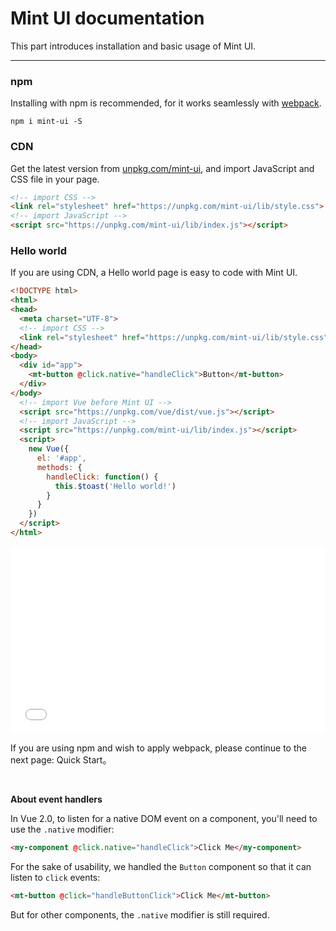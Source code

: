 # Mint UI documentation

This part introduces installation and basic usage of Mint UI.

-------------
### npm
Installing with npm is recommended, for it works seamlessly with [webpack](https://webpack.js.org/).

```shell
npm i mint-ui -S
```

### CDN
Get the latest version from [unpkg.com/mint-ui](https://unpkg.com/mint-ui/), and import JavaScript and CSS file in your page.

```html
<!-- import CSS -->
<link rel="stylesheet" href="https://unpkg.com/mint-ui/lib/style.css">
<!-- import JavaScript -->
<script src="https://unpkg.com/mint-ui/lib/index.js"></script>
```


### Hello world
If you are using CDN, a Hello world page is easy to code with Mint UI.

```html
<!DOCTYPE html>
<html>
<head>
  <meta charset="UTF-8">
  <!-- import CSS -->
  <link rel="stylesheet" href="https://unpkg.com/mint-ui/lib/style.css">
</head>
<body>
  <div id="app">
    <mt-button @click.native="handleClick">Button</mt-button>
  </div>
</body>
  <!-- import Vue before Mint UI -->
  <script src="https://unpkg.com/vue/dist/vue.js"></script>
  <!-- import JavaScript -->
  <script src="https://unpkg.com/mint-ui/lib/index.js"></script>
  <script>
    new Vue({
      el: '#app',
      methods: {
        handleClick: function() {
          this.$toast('Hello world!')
        }
      }
    })
  </script>
</html>
```
<iframe width="100%" height="300" src="//jsfiddle.net/leopoldthecuber/jd6on9vr/embedded/" allowfullscreen="allowfullscreen" frameborder="0"></iframe>

If you are using npm and wish to apply webpack, please continue to the next page: <a v-link="'/en2/quickstart'">Quick Start</a>。

<br>

**About event handlers**

In Vue 2.0, to listen for a native DOM event on a component, you'll need to use the `.native` modifier:
```html
<my-component @click.native="handleClick">Click Me</my-component>
```
For the sake of usability, we handled the `Button` component so that it can listen to `click` events:
```html
<mt-button @click="handleButtonClick">Click Me</mt-button>
```
But for other components, the `.native` modifier is still required.
